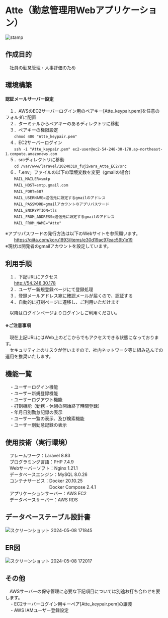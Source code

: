 # Atte（勤怠管理用Webアプリケーション）

![stamp](https://github.com/fujiwara-takeshi/20240310_fujiwara_Atte_EC2/assets/151005520/ede64ce3-3716-4222-b2f0-1a09f5776557)

## 作成目的
　社員の勤怠管理・人事評価のため

## 環境構築
#### 認証メールサーバー設定
　１．AWSのEC2サーバーログイン用のペアキー[Atte_keypair.pem]を任意のフォルダに配置</br>
　２．ターミナルからペアキーのあるディレクトリに移動</br>
　３．ペアキーの権限設定</br>
 　　`chmod 400 "Atte_keypair.pem"`</br>
　４．EC2サーバーログイン</br>
 　　`ssh -i "Atte_keypair.pem" ec2-user@ec2-54-248-30-178.ap-northeast-1.compute.amazonaws.com`</br>
　５．srcディレクトリに移動</br>
 　　`cd /var/www/laravel/20240310_fujiwara_Atte_EC2/src`</br>
　６．「.env」ファイルの以下の環境変数を変更（gmailの場合）</br>
　　`MAIL_MAILER=smtp`</br>
　　`MAIL_HOST=smtp.gmail.com`</br>
　　`MAIL_PORT=587`</br>
　　`MAIL_USERNAME=送信元に設定するgmailのアドレス`</br>
　　`MAIL_PASSWORD=gmailアカウントのアプリパスワード`</br>
　　`MAIL_ENCRYPTION=tls`</br>
　　`MAIL_FROM_ADDRESS=送信元に設定するgmailのアドレス`</br>
　　`MAIL_FROM_NAME="Atte"`</br>
  
  ※アプリパスワードの発行方法は以下のWebサイトを参照願います。</br>
　　https://qiita.com/koru1893/items/e30d19ac97eac59b1e19</br>
  ※現状は開発者のgmailアカウントを設定しています。</br>
  
## 利用手順
　１．下記URLにアクセス</br>
　　http://54.248.30.178</br>
　２．ユーザー新規登録ページにて登録処理</br>
　３．登録メールアドレス宛に確認メールが届くので、認証する</br>
　４．自動的に打刻ページに遷移し、ご利用いただけます</br>

　以降はログインページよりログインしご利用ください。</br>

#### ※ご注意事項</br>
　現在上記URLにはWeb上のどこからでもアクセスできる状態になっております。</br>
　セキュリティ上のリスクが伴いますので、社内ネットワーク等に組み込んでの運用を推奨いたします。</br>

## 機能一覧
　・ユーザーログイン機能</br>
　・ユーザー新規登録機能</br>
　・ユーザーログアウト機能</br>
　・打刻機能（勤務・休憩の開始終了時間登録）</br>
　・年月日別勤怠記録の表示</br>
　・ユーザー一覧の表示、及び検索機能</br>
　・ユーザー別勤怠記録の表示</br>

## 使用技術（実行環境）
　フレームワーク：Laravel 8.83</br>
　プログラミング言語：PHP 7.4.9</br>
　Webサーバーソフト：Nginx 1.21.1</br>
　データベースエンジン：MySQL 8.0.26</br>
　コンテナサービス：Docker 20.10.25</br>
　　　　　　　　　　Docker Compose 2.4.1</br>
　アプリケーションサーバー：AWS EC2</br>
　データベースサーバー：AWS RDS</br>

## データベーステーブル設計書
![スクリーンショット 2024-05-08 171845](https://github.com/fujiwara-takeshi/20240310_fujiwara_Atte_EC2/assets/151005520/b26220b1-e4c4-4145-a87a-1a5785f86668)

## ER図
![スクリーンショット 2024-05-08 172017](https://github.com/fujiwara-takeshi/20240310_fujiwara_Atte_EC2/assets/151005520/802c7692-b862-4dc0-a087-d744a5e929af)

## その他
　AWSサーバーの保守管理に必要な下記項目については別途お打ち合わせを要します。</br>
　・EC2サーバーログイン用キーペア[Atte_keypair.pem]の譲渡</br>
　・AWS IAMユーザー登録設定</br>
